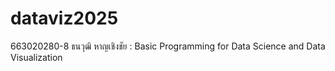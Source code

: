 # dataviz2025
663020280-8 ธนวุฒิ หาญเชิงชัย : Basic Programming for Data Science and Data Visualization
